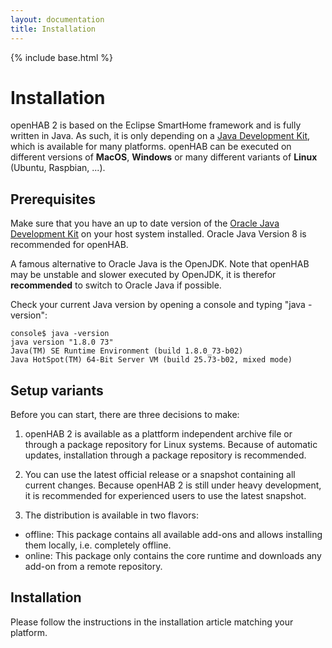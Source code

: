 ```yaml
---
layout: documentation
title: Installation
---
```


{% include base.html %}

# Installation

openHAB 2 is based on the Eclipse SmartHome framework and is fully written in Java.
As such, it is only depending on a [Java Development Kit](http://java.com/de/download/manual.jsp), which is available for many platforms.
openHAB can be executed on different versions of **MacOS**, **Windows** or many different variants of **Linux** (Ubuntu, Raspbian, ...).

## Prerequisites

Make sure that you have an up to date version of the [Oracle Java Development Kit](http://java.com/de/download/manual.jsp) on your host system installed.
Oracle Java Version 8 is recommended for openHAB.

A famous alternative to Oracle Java is the OpenJDK.
Note that openHAB may be unstable and slower executed by OpenJDK, it is therefor **recommended** to switch to Oracle Java if possible.

Check your current Java version by opening a console and typing "java -version":

```
console$ java -version
java version "1.8.0 73"
Java(TM) SE Runtime Environment (build 1.8.0_73-b02)
Java HotSpot(TM) 64-Bit Server VM (build 25.73-b02, mixed mode)
```

## Setup variants

Before you can start, there are three decisions to make:

1. openHAB 2 is available as a plattform independent archive file or through a package repository for Linux systems.
Because of automatic updates, installation through a package repository is recommended.

2. You can use the latest official release or a snapshot containing all current changes.
Because openHAB 2 is still under heavy development, it is recommended for experienced users to use the latest snapshot.

3. The distribution is available in two flavors:
  * offline: This package contains all available add-ons and allows installing them locally, i.e. completely offline.
  * online: This package only contains the core runtime and downloads any add-on from a remote repository.

## Installation

Please follow the instructions in the installation article matching your platform. 







<!-- That shouldn't be here

You will find the following folders:

 - `conf`: This contains all your user specific configuration files.
 - `runtime`: This contains the openHAB binaries, there should normally be no need to touch anything in here - the whole folder can be considered to be read-only.
 - `userdata`: Here you will find all the data that is generated during runtime: log files, database files, etc. In theory this should be the only folder where openHAB needs write permission on.
 - `addons`: Here you can drop add-ons (or any other OSGi bundles) that you want to be deployed in your instance. These can be add-ons for openHAB 1.x and 2.x likewise. Note that all "normal" add-ons are already included in the openHAB distribution and all you need is to name them in your 'addons.cfg' file (see below). Hence the `addons` folder is mainly useful if you have received jars from other sources and want to install and test them. Please note that removing a file from this folder will not uninstall the add-on. To uninstall it, you will have to use the console command bundle:uninstall.
 
## Choosing a Base Package and Add-ons to be Installed 

If you do not do any changes to the distribution, it will by default install a standard package, which comes with the most common UIs.

If you are starting and want the demo package, which consists out of demo configuration files (for items, sitemaps, etc.) and a selection of add-ons and UIs, you should directly edit the file 'conf/services/addons.cfg'.
It allows you to choose a base package and any add-on that you might want to install. Note that all required dependencies (e.g. io.transport bundles) will automatically be installed, so you do not need to worry about this anymore. You also do not have to get hold of the jar file yourself as the openHAB distribution either includes it already locally (offline distro) or knows from where to download it (online distro).

```
# The base installation package of this openHAB instance (default is "standard")
# Valid options:
#   - minimal  : Installation only with dashboard, but no UIs or other addons
#   - standard : Typical installation with all standards UIs
#   - demo     : A demo setup which includes UIs, a few bindings, config files etc.
package = standard

# A comma-separated list of bindings to install (e.g. "sonos,knx,zwave")
binding = knx,sonos,http

# A comma-separated list of UIs to install (e.g. "basic,paper")
ui = paper,basic

# A comma-separated list of persistence services to install (e.g. "rrd4j,jpa")
persistence = rrd4j

# A comma-separated list of actions to install (e.g. "mail,pushover")
action =

# A comma-separated list of transformation services to install (e.g. "map,jsonpath")
transformation = map

# A comma-separated list of voice services to install (e.g. "marytts,freetts")
voice =

# A comma-separated list of miscellaneous services to install (e.g. "myopenhab")
misc = myopenhab
```  

Many add-ons require some configuration. In openHAB 1.x, this was done in the central `openhab.cfg` file. In openHAB 2.x this has changed to separate files in the folder `conf/services`, e.g. the add-on 'acme' is configured in the file `conf/services/acme.cfg`.
 
Likewise, the syntax in the configuration files has changed to not require the namespace anymore, i.e. instead of

```
acme:host=192.168.0.2
```

in `openhab.cfg` you would now simply enter

```
host=192.168.0.2
```

in the `acme.cfg` file.

If an add-on provides configuration options, the according cfg file will be automatically created in `conf/services`, when installing the add-on (as long as the `conf` folder is writable for openHAB).

## Configuring which HTTP(s) ports to use

The Jetty webserver in openHAB has been preconfigured to use ports 8080 (http) and 8443 (https). You can change these default ports by specifying the environment variables OPENHAB_HTTP_PORT and OPENHAB_HTTPS_PORT.

For example:

```
export OPENHAB_HTTP_PORT=8011
export OPENHAB_HTTPS_PORT=8444
```

## Configuring additional JVM options

In a standard setup, you don't need to configure JVM arguments. There may however be cases where bindings require additional JVM settings, for example to use non standard serial ports.
When additional JVM arguments are needed, these can be set using the ```EXTRA_JAVA_OPTS``` environment variable.

For example:

```
export EXTRA_JAVA_OPTS=-Dgnu.io.rxtx.SerialPorts=/dev/ttyAMA0
``` 

## Starting the Runtime

Once you have configured your runtime, you can simply start openHAB by calling `start.sh` resp. `start.bat` on Windows. Point your browser to ```http://<hostname>:8080``` (allow the runtime some time to start before the HTTP server is available, especially on the very first start) and you will be welcomed by the openHAB Dashboard.

Logfiles are written to `userdata/logs`, so please check these in case of any problem.

## Using the Shell

openHAB uses Apache Karaf and thus comes with a very powerful shell for managing the installation. Please check the [Karaf command reference](http://karaf.apache.org/manual/latest/commands/commands.html) for details. Useful commands e.g. include:

 - `log:tail`: Show the live logging output, end it by pressing ctrl+c.
 - `log:exception-display`: Show the last exception of the log file.
 - `log:set DEBUG org.openhab.binding.sonos`: Enables debug logging for a certain binding.
 - `feature:list`: Lists all features available and shows there status. openHAB add-ons are made available as such Karaf features.
 - `feature:install openhab-binding-knx`: Installs a certain add-on (here KNX). 
 - `bundle:list -s`: Lists all installed bundles with their symbolic name.
 - `logout`: Shuts down openHAB.
 
## Registering openHAB as a System Service in the OS

Karaf provides the possibility to be automatically started on system startup as a service. As different mechanisms are required for the different operating systems, Karaf detects your OS and generates the required files. 

This capability is currently not available for ARM based devices (e.g. Raspberry Pi 1 and 2) but further below shows the manual steps needed. On Linux systems, you can use the command ```arch``` to show which CPU architecture is being used.

To install openHAB as a service, call

```
openhab:install-service 
```

in the shell and make sure that the folder `<openhab root folder>/runtime/karaf` is writable (only required at this time, you can make it read-only again afterwards).
The files are then generated for you and a short guide is displayed on what further actions you need to take to register it as a system service.
 
-->